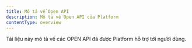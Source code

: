 ```yaml
---
title: Mô tả về Open API
description: Mô tả về Open API của Platform
contentType: overview
---
```


Tài liệu này mô tả về các OPEN API đã được Platform hỗ trợ tới người dùng.
